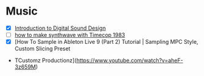 # Music

  - [x] [Introduction to Digital Sound Design](https://www.class-central.com/course/coursera-introduction-to-digital-sound-design-506)
  - [ ] [how to make synthwave with Timecop 1983](https://www.youtube.com/watch?v=XFzUDCY-DgY)
  - [x] [How To Sample in Ableton Live 9 (Part 2) Tutorial | Sampling MPC Style, Custom Slicing Preset
- TCustomz Productionz](https://www.youtube.com/watch?v=aheF-3z659M)

